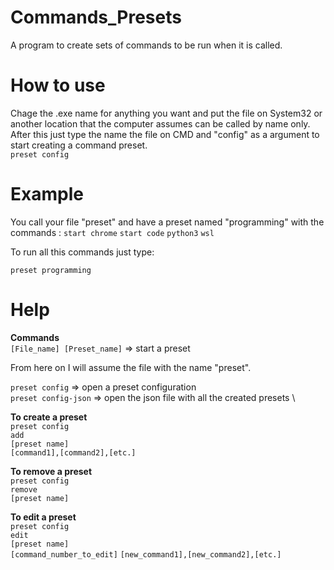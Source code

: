 # Commands_Presets
A program to create sets of commands to be run when it is called.

# How to use
Chage the .exe name for anything you want and put the file on System32 or another location that the computer assumes can be called by name only.
After this just type the name the file on CMD and "config" as a argument to start creating a command preset. \
`preset config`

# Example
You call your file "preset" and have a preset named "programming" with the commands :
  `start chrome`
  `start code`
  `python3`
  `wsl`
  
To run all this commands just type: 
```
preset programming
```

# Help
**Commands** \
`[File_name] [Preset_name]` => start a preset

From here on I will assume the file with the name "preset".

`preset config` => open a preset configuration \
`preset config-json` => open the json file with all the created presets \

**To create a preset** \
`preset config` \
`add` \
`[preset name]` \
`[command1],[command2],[etc.]`

**To remove a preset** \
`preset config` \
`remove` \
`[preset name]` 

**To edit a preset** \
`preset config` \
`edit` \
`[preset name]` \
`[command_number_to_edit]`
`[new_command1],[new_command2],[etc.]`


